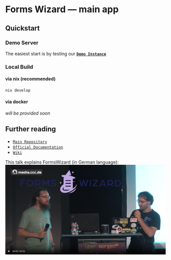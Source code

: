 # Forms Wizard — main app

## Quickstart

### Demo Server

The easiest start is by testing our [**`Demo Instance`**](https://formswizard.github.io/formswizard/new)


### Local Build

#### via nix (recommended)

```bash
nix develop
```

#### via docker

*will be provided soon*


## Further reading

* [`Main Repository`](https://github.com/FormsWizard/formswizard)
* [`Official Documentation`](https://github.com/FormsWizard/formswizard/blob/main/doc/src/SUMMARY.md)  <!-- TODO: Link to rendered mdBook as github-page -->
* [`Wiki`](https://github.com/FormsWizard/formswizard/wiki)

This talk explains FormsWizard (in German language):
[![Vortrag auf den Datenspuren23](./doc/src/img/ds23_preview.png)](https://cdn.media.ccc.de/events/datenspuren/2023/h264-hd/ds2023-256-deu-FormsWizard_-_To_be_prepared_for_the_next_crisis_hd.mp4)
